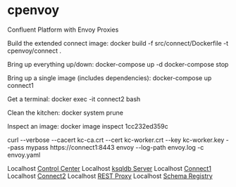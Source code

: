 # cpenvoy
Confluent Platform with Envoy Proxies




Build the extended connect image:
docker build -f src/connect/Dockerfile -t cpenvoy/connect .


Bring up everything up/down:
docker-compose up -d
docker-compose stop

Bring up a single image (includes dependencies):
docker-compose up connect1

Get a terminal:
docker exec -it connect2 bash


Clean the kitchen:
docker system prune

Inspect an image:
docker image inspect 1cc232ed359c


curl --verbose --cacert kc-ca.crt --cert kc-worker.crt --key kc-worker.key --pass mypass https://connect1:8443 
envoy --log-path envoy.log -c envoy.yaml


Localhost [Control Center](http://localhost:9021/)
Localhost [ksqldb Server](http://localhost:8088/)
Localhost [Connect1](http://localhost:10443/)
Localhost [Connect2](http://localhost:11443/)
Localhost [REST Proxy](http://localhost:8082/)
Localhost [Schema Registry](http://localhost:8081)


